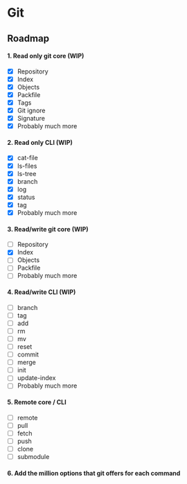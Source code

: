 # Git

## Roadmap 

#### 1. Read only git core (WIP)
- [x] Repository
- [x] Index
- [x] Objects
- [x] Packfile
- [x] Tags
- [x] Git ignore
- [x] Signature
- [x] Probably much more

#### 2. Read only CLI (WIP)
- [x] cat-file
- [x] ls-files
- [x] ls-tree
- [x] branch
- [x] log
- [x] status
- [x] tag
- [x] Probably much more

#### 3. Read/write git core (WIP)
- [ ] Repository
- [x] Index
- [ ] Objects
- [ ] Packfile
- [ ] Probably much more

#### 4. Read/write CLI (WIP)
- [ ] branch
- [ ] tag
- [ ] add
- [ ] rm
- [ ] mv
- [ ] reset
- [ ] commit
- [ ] merge 
- [ ] init
- [ ] update-index
- [ ] Probably much more

#### 5. Remote core / CLI
- [ ] remote
- [ ] pull
- [ ] fetch
- [ ] push
- [ ] clone
- [ ] submodule

#### 6. Add the million options that git offers for each command
